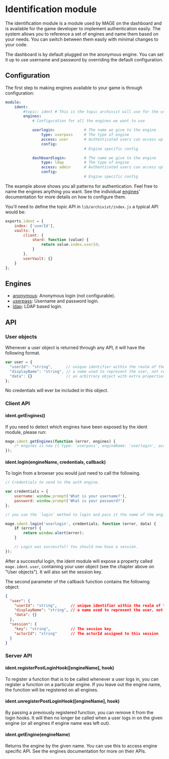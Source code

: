 # Identification module

The identification module is a module used by MAGE on the dashboard and is available for the game
developer to implement authentication easily. The system allows you to reference a set of engines
and name them based on your needs. You can switch between them easily with minimal changes to your
code.

The dashboard is by default plugged on the anonymous engine. You can set it up to use username and
password by overriding the default configuration.

## Configuration

The first step to making engines available to your game is through configuration:

```yaml
module:
    ident:
        #topic: ident # This is the topic archivist will use for the user data.
        engines:
            # Configuration for all the engines we want to use

            userlogin:             # The name we give to the engine
                type: userpass     # The type of engine
                access: user       # Authenticated users can access up to "user" level user commands.
                config:
                                   # Engine specific config

            dashboardlogin:        # The name we give to the engine
                type: ldap         # The type of engine
                access: admin      # Authenticated users can access up to "admin" level user commands.
                config:
                                   # Engine specific config
```

The example above shows you all patterns for authentication. Feel free to name the engines anything
you want. See the individual [engines](#engines)' documentation for more details on how to configure
them.

You'll need to define the topic API in `lib/archivist/index.js` a typical API would be:

``` javascript
exports.ident = {
	index: ['userId'],
	vaults: {
		client: {
			shard: function (value) {
				return value.index.userId;
			}
		},
		userVault: {}
	}
};
```

## Engines

* [anonymous](engines/anonymous/Readme.md): Anonymous login (not configurable).
* [userpass](engines/userpass/Readme.md): Username and password login.
* [ldap](engines/ldap/Readme.md): LDAP based login.

## API

### User objects

Whenever a user object is returned through any API, it will have the following format.

```javascript
var user = {
  "userId": "string",      // unique identifier within the realm of the engine
  "displayName": "string", // a name used to represent the user, not required to be unique
  "data": {}               // an arbitrary object with extra properties to describe this user
};
```

No credentials will ever be included in this object.

### Client API

#### ident.getEngines()

If you need to detect which engines have been exposed by the ident module, please run:

```javascript
mage.ident.getEngines(function (error, engines) {
	/* engines is now [{ type: 'userpass', engineName: 'userlogin', access: 'user' }, { etc }] */
});
```

#### ident.login(engineName, credentials, callback)

To login from a browser you would just need to call the following.

```javascript
// Credentials to send to the auth engine.

var credentials = {
	username: window.prompt('What is your username?'),
	password: window.prompt('What is your password?')
};

// you use the `login` method to login and pass it the name of the engine as you have configured it.

mage.ident.login('userlogin', credentials, function (error, data) {
	if (error) {
		return window.alert(error);
	}

	// Login was successful! You should now have a session.
});
```

After a successful login, the ident module will expose a property called `mage.ident.user`,
containing your user object (see the chapter above on "User objects").
It will also set the session key.

The second parameter of the callback function contains the following object:
```json
{
  "user": {
    "userId": "string",      // unique identifier within the realm of the engine
    "displayName": "string", // a name used to represent the user, not required to be unique
    "data": {}
  },
  "session": {
    "key": "string",         // The session key
    "actorId": "string"      // The actorId assigned to this session
  }
}
```

### Server API

#### ident.registerPostLoginHook([engineName], hook)

To register a function that is to be called whenever a user logs in, you can register a function on
a particular engine. If you leave out the engine name, the function will be registered on all
engines.

#### ident.unregisterPostLoginHook([engineName], hook)

By passing a previously registered function, you can remove it from the login hooks. It will then no
longer be called when a user logs in on the given engine (or all engines if engine name was left
out).

#### ident.getEngine(engineName)

Returns the engine by the given name. You can use this to access engine specific API. See the
engines documentation for more on their APIs.
